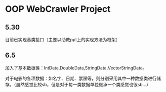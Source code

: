 # OOP WebCrawler Project

## 5.30

目前已实现基类接口（主要以助教ppt上的实现方法为框架）

## 6.5

加入了基本数据类：IntData,DoubleData,StringData,VectorStringData。

对于电影的各项数据：如名字、日期、票房等，则分别采用其中一种数据类进行储存。（虽然感觉比较sb，但是对于每一类数据单独继承一个类感觉也很sb...）
